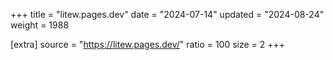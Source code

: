 +++
title = "litew.pages.dev"
date = "2024-07-14"
updated = "2024-08-24"
weight = 1988

[extra]
source = "https://litew.pages.dev/"
ratio = 100
size = 2
+++
